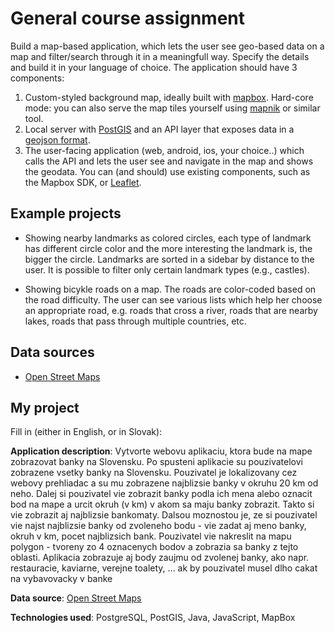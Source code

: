 # General course assignment

Build a map-based application, which lets the user see geo-based data on a map and filter/search through it in a meaningfull way. Specify the details and build it in your language of choice. The application should have 3 components:

1. Custom-styled background map, ideally built with [mapbox](http://mapbox.com). Hard-core mode: you can also serve the map tiles yourself using [mapnik](http://mapnik.org/) or similar tool.
2. Local server with [PostGIS](http://postgis.net/) and an API layer that exposes data in a [geojson format](http://geojson.org/).
3. The user-facing application (web, android, ios, your choice..) which calls the API and lets the user see and navigate in the map and shows the geodata. You can (and should) use existing components, such as the Mapbox SDK, or [Leaflet](http://leafletjs.com/).

## Example projects

- Showing nearby landmarks as colored circles, each type of landmark has different circle color and the more interesting the landmark is, the bigger the circle. Landmarks are sorted in a sidebar by distance to the user. It is possible to filter only certain landmark types (e.g., castles).

- Showing bicykle roads on a map. The roads are color-coded based on the road difficulty. The user can see various lists which help her choose an appropriate road, e.g. roads that cross a river, roads that are nearby lakes, roads that pass through multiple countries, etc.

## Data sources

- [Open Street Maps](https://www.openstreetmap.org/)

## My project

Fill in (either in English, or in Slovak):

**Application description**: Vytvorte webovu aplikaciu, ktora bude na mape zobrazovat banky na Slovensku. Po spusteni aplikacie su pouzivatelovi zobrazene vsetky banky na Slovensku. Pouzivatel je lokalizovany cez webovy prehliadac a su mu zobrazene najblizsie banky v okruhu 20 km od neho. Dalej si pouzivatel vie zobrazit banky podla ich mena alebo oznacit bod na mape a urcit okruh (v km) v akom sa maju banky zobrazit. Takto si vie zobrazit aj najblizsie bankomaty. Dalsou moznostou je, ze si pouzivatel vie najst najblizsie banky od zvoleneho bodu - vie zadat aj meno banky, okruh v km, pocet najblizsich bank. Pouzivatel vie nakreslit na mapu polygon - tvoreny zo 4 oznacenych bodov a zobrazia sa banky z tejto oblasti. Aplikacia zobrazuje aj body zaujmu od zvolenej banky, ako napr. restauracie, kaviarne, verejne toalety, ... ak by pouzivatel musel dlho cakat na vybavovacky v banke 

**Data source**: [Open Street Maps](https://www.openstreetmap.org/)

**Technologies used**: PostgreSQL, PostGIS, Java, JavaScript, MapBox
